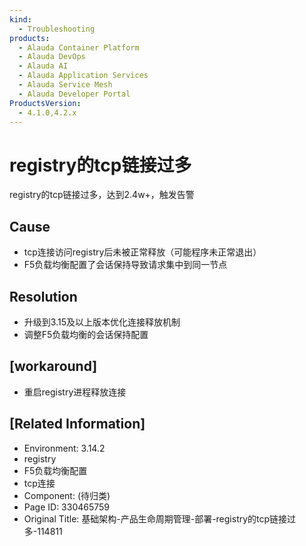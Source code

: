 ```yaml
---
kind:
  - Troubleshooting
products:
  - Alauda Container Platform
  - Alauda DevOps
  - Alauda AI
  - Alauda Application Services
  - Alauda Service Mesh
  - Alauda Developer Portal
ProductsVersion:
  - 4.1.0,4.2.x
---
```

<!-- A type of document that involves encountering a fault, diagnosing it, performing root cause analysis, and providing solutions. -->

# registry的tcp链接过多

registry的tcp链接过多，达到2.4w+，触发告警

## Cause
- tcp连接访问registry后未被正常释放（可能程序未正常退出）
- F5负载均衡配置了会话保持导致请求集中到同一节点

## Resolution
- 升级到3.15及以上版本优化连接释放机制
- 调整F5负载均衡的会话保持配置

## [workaround]
- 重启registry进程释放连接

## [Related Information]
- Environment: 3.14.2
- registry
- F5负载均衡配置
- tcp连接
- Component: (待归类)
- Page ID: 330465759
- Original Title: 基础架构-产品生命周期管理-部署-registry的tcp链接过多-114811
